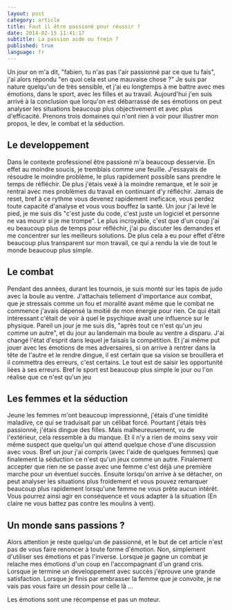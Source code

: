 ```yaml
---
layout: post
category: article
title: Faut il être passioné pour réussir ?
date: 2014-02-15 11:41:17
subtitle: La passion aide ou frein ?
published: true
language: fr
---
```


Un jour on m'a dit, "fabien, tu n'as pas l'air passionné par ce que tu fais", j'ai alors répondu "en quoi cela est une mauvaise chose ?"
Je suis par nature quelqu'un de très sensible, et j'ai eu longtemps à me battre avec mes émotions, dans le sport, avec les filles et au travail. 
Aujourd'hui j'en suis arrivé à la conclusion que lorqu'on est débarrassé de ses émotions on peut analyser les situations beaucoup plus objectivement et avec plus d'efficacité. 
Prenons trois domaines qui n'ont rien à voir pour illustrer mon propos, le dev, le combat et la séduction.

## Le developpement
Dans le contexte professionel être passioné m'a beaucoup desservie. 
En effet au moindre soucis, je tremblais comme une feuille. 
J'essayais de résoudre le moindre problème, le plus rapidement possible sans prendre le temps de réfléchir.
De plus j'étais vexé à la moindre remarque, et le soir je rentrai avec mes problèmes du travail en continuant d'y réfléchir.
Jamais de reset, bref à ce rythme vous devenez rapidement ineficace, vous perdez toute capacité d'analyse et vous vous bouffez la santé.
Un jour j'ai levé le pied, je me suis dis "c'est juste du code, c'est juste un logiciel et personne ne vas mourir si je me trompe".
Le plus incroyable, c'est que d'un coup j'ai eu beaucoup plus de temps pour réfléchir, j'ai pu discuter les demandes et me concentrer sur les meilleurs solutions. 
De plus cela a eu pour effet d'être beaucoup plus transparent sur mon travail, ce qui a rendu la vie de tout le monde beaucoup plus simple. 

## Le combat
Pendant des années, durant les tournois, je suis monté sur les tapis de judo avec la boule au ventre. 
J'attachais tellement d'importance aux combat, que je stressais comme un fou et moralité avant même que le combat ne commence j'avais dépensé la moitié de mon énergie pour rien.
Ce qui était intéressant c'était de voir à quel le psychique avait une influence sur le physique.
Pareil un jour je me suis dis, "après tout ce n'est qu'un jeu comme un autre", et du jour au landemain ma boule au ventre a disparu.
J'ai changé l'état d'esprit dans lequel je faisais la compétition. Et j'ai même put jouer avec les émotions de mes adversaires, si on arrive à rentrer dans la tête de l'autre et le rendre dingue, il est certain que sa vision se brouillera et il commettra des erreurs, c'est certains. 
Le tout est de saisir les opportunité liées à ses erreurs.
Bref le sport est beaucoup plus simple le jour ou l'on réalise que ce n'est qu'un jeu

## Les femmes et la séduction
Jeune les femmes m'ont beaucoup impressionné, j'étais d'une timidité maladive, ce qui se traduisait par un célibat forcé.
Pourtant j'étais très passionné, j'étais dingue des filles. 
Mais malheureusement, vu de l'extérieur, cela ressemble à du manque. 
Et il n'y a rien de moins sexy voir même suspect que quelqu'un qui attend quelque chose d'une discussion avec vous.
Bref un jour j'ai compris (avec l'aide de quelques femmes) que finalement la séduction ce n'est qu'un jeux comme un autre. 
Finalement accepter que rien ne se passe avec une femme c'est déjà une première marche pour un éventuel succès.
Ensuite lorsqu'on arrive à se détacher, on peut analyser les situations plus froidement et vous pouvez remarquer beaucoup plus rapidement lorsqu'une femme ne vous prête aucun intérêt. 
Vous pourrez ainsi agir en conséquence et vous adapter à la situation (En claire ne vous battez pas contre les moulins à vent). 

## Un monde sans passions ?
Alors attention je reste quelqu'un de passionné, et le but de cet article n'est pas de vous faire renoncer à toute forme d'émotion. 
Non, simplement d'utiliser ses émotions et pas l'inverse. 
Lorsque je gagne un combat je relache mes émotions d'un coup en l'accompagnant d'un grand cris. 
Lorsque je termine un developpement avec succès j'éprouve une grande satisfaction.
Lorsque je finis par embrasser la femme que je convoite, je ne vais pas vous faire un dessin pour celle là ...

Les émotions sont une récompense et pas un moteur.